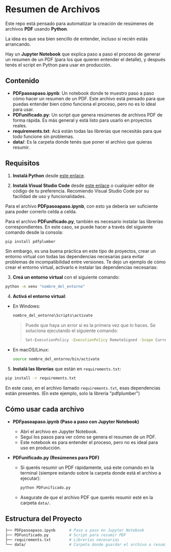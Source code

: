 # Resumen de Archivos
Este repo está pensado para automatizar la creación de resúmenes de archivos **PDF** usando **Python**. 

La idea es que sea bien sencillo de entender, incluso si recién estás arrancando. 

Hay un **Jupyter Notebook** que explica paso a paso el proceso de generar un resumen de un PDF (para los que quieren entender el detalle), y después tenés el script en Python para usar en producción.

## Contenido

- **PDFpasoapaso.ipynb**: Un notebook donde te muestro paso a paso cómo hacer un resumen de un PDF. Este archivo está pensado para que puedas entender bien cómo funciona el proceso, pero no es lo ideal para usar.
- **PDFunificado.py**: Un script que genera resúmenes de archivos PDF de forma rápida. Es más general y está listo para usarlo en proyectos reales.
- **requirements.txt**: Acá están todas las librerías que necesitás para que todo funcione sin problemas.
- **data/**: Es la carpeta donde tenés que poner el archivo que quieras resumir.

## Requisitos

1. **Instalá Python** desde [este enlace](https://www.python.org/downloads/).

2. **Instalá Visual Studio Code** desde [este enlace](https://code.visualstudio.com/download) o cualquier editor de código de tu preferencia. Recomiendo Visual Studio Code por su facilidad de uso y funcionalidades.

Para el archivo **PDFpasoapaso.ipynb**, con esto ya debería ser suficiente para poder correrlo celda a celda.

Para el archivo **PDFunificado.py**, también es necesario instalar las librerías correspondientes. En este caso, se puede hacer a través del siguiente comando desde la consola:

```bash
pip install pdfplumber
```
Sin embargo, es una buena práctica en este tipo de proyectos, crear un entorno virtual con todas las dependencias necesarias para evitar problemas de incompatibilidad entre versiones. Te dejo un ejemplo de cómo crear el entorno virtual, activarlo e instalar las dependencias necesarias:

3. **Creá un entorno virtual** con el siguiente comando:

  ```bash
  python -m venv "nombre_del_entorno"
  ```

4. **Activá el entorno virtual**:
  - En Windows:
    ```bash
    nombre_del_entorno\Scripts\activate
    ```
    > Puede que haya un error si es la primera vez que lo haces. Se soluciona ejecutando el siguiente comando:
    > ```bash
    > Set-ExecutionPolicy -ExecutionPolicy RemoteSigned -Scope CurrentUser
    > ```
  - En macOS/Linux:
    ```bash
    source nombre_del_entorno/bin/activate
    ```

5. **Instalá las librerías** que están en `requirements.txt`:
  ```bash
  pip install -r requirements.txt
  ```


 En este caso, en el archivo llamado `requirements.txt`, esas dependencias están presentes. (En este ejemplo, solo la librería "pdfplumber")



## Cómo usar cada archivo

- **PDFpasoapaso.ipynb (Paso a paso con Jupyter Notebook)**
  - Abrí el archivo en Jupyter Notebook.
  - Seguí los pasos para ver cómo se genera el resumen de un PDF.
  - Este notebook es para entender el proceso, pero no es ideal para uso en producción.

- **PDFunificado.py (Resúmenes para PDF)**
  - Si querés resumir un PDF rápidamente, usá este comando en la terminal (siempre estando sobre la carpeta donde está el archivo a ejecutar):
    ```bash
    python PDFunificado.py
    ```
  - Asegurate de que el archivo PDF que querés resumir esté en la carpeta `data/`.

## Estructura del Proyecto

```bash
├── PDFpasoapaso.ipynb      # Paso a paso en Jupyter Notebook
├── PDFunificado.py         # Script para resumir PDF
├── requirements.txt        # Librerías necesarias
└── data/                   # Carpeta donde guardar el archivo a resumir
```
